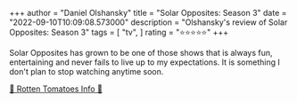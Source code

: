 +++
author = "Daniel Olshansky"
title = "Solar Opposites: Season 3"
date = "2022-09-10T10:09:08.573000"
description = "Olshansky's review of Solar Opposites: Season 3"
tags = [
    "tv",
]
rating = "⭐⭐⭐⭐⭐"
+++

Solar Opposites has grown to be one of those shows that is always fun, entertaining and never fails to live up to my expectations. It is something I don't plan to stop watching anytime soon.

[🍅 Rotten Tomatoes Info 🍅](https://www.rottentomatoes.com//tv/solar_opposites/s03)